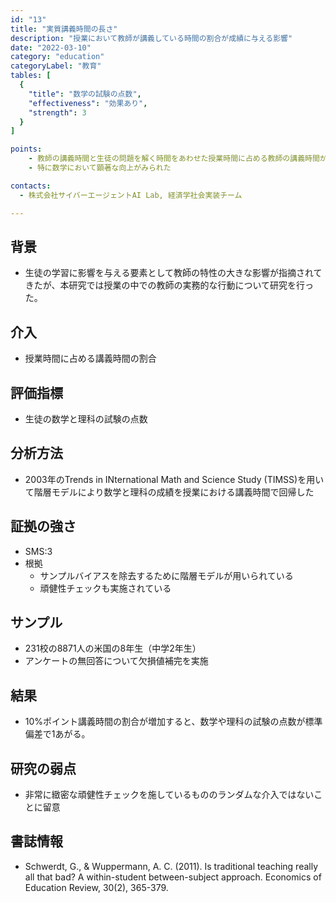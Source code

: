 ```yaml
---
id: "13"
title: "実質講義時間の長さ"
description: "授業において教師が講義している時間の割合が成績に与える影響"
date: "2022-03-10"
category: "education"
categoryLabel: "教育"
tables: [
  {
    "title": "数学の試験の点数",
    "effectiveness": "効果あり",
    "strength": 3
  }
]

points:
    - 教師の講義時間と生徒の問題を解く時間をあわせた授業時間に占める教師の講義時間が長いと数学と理科の成績が向上する
    - 特に数学において顕著な向上がみられた

contacts:
  - 株式会社サイバーエージェントAI Lab, 経済学社会実装チーム

---
```


## 背景
- 生徒の学習に影響を与える要素として教師の特性の大きな影響が指摘されてきたが、本研究では授業の中での教師の実務的な行動について研究を行った。

## 介入
- 授業時間に占める講義時間の割合

## 評価指標
- 生徒の数学と理科の試験の点数

## 分析方法
- 2003年のTrends in INternational Math and Science Study (TIMSS)を用いて階層モデルにより数学と理科の成績を授業における講義時間で回帰した

## 証拠の強さ
- SMS:3
- 根拠 
    - サンプルバイアスを除去するために階層モデルが用いられている
    - 頑健性チェックも実施されている

## サンプル
- 231校の8871人の米国の8年生（中学2年生）
- アンケートの無回答について欠損値補完を実施

## 結果
- 10%ポイント講義時間の割合が増加すると、数学や理科の試験の点数が標準偏差で1あがる。

## 研究の弱点
- 非常に緻密な頑健性チェックを施しているもののランダムな介入ではないことに留意

## 書誌情報
- Schwerdt, G., & Wuppermann, A. C. (2011). Is traditional teaching really all that bad? A within-student between-subject approach. Economics of Education Review, 30(2), 365-379.
